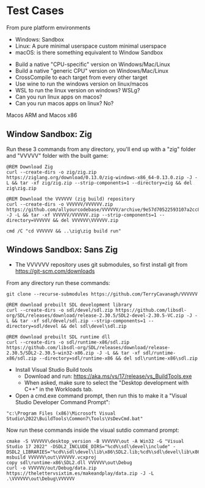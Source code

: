 # Test Cases

From pure platform environments
- Windows: Sandbox
- Linux: A pure minimal userspace
         custom minimal userspace
- macOS: is there something equivalent to Window Sandbox

* Build a native "CPU-specific" version
    on Windows/Mac/Linux
* Build a native "generic CPU" version
    on Windows/Mac/Linux
* CrossCompile to each target from every other target
* Use wine to run the windows version on linux/macos
* WSL to run the linux version on windows?
  WSLg?
* Can you run linux apps on macos?
* Can you run macos apps on linux? No?

Macos ARM and Macos x86



Window Sandbox: Zig
--------------------------------------------------------------------------------
Run these 3 commands from any directory, you'll end up with a "zig" folder and "VVVVV" folder with the built game:
```batch
@REM Download Zig
curl --create-dirs -o zig/zig.zip https://ziglang.org/download/0.13.0/zig-windows-x86_64-0.13.0.zip -J -L && tar -xf zig/zig.zip --strip-components=1 --directory=zig && del zig\zig.zip

@REM Download the VVVVVV (zig build) repository
curl --create-dirs -o VVVVVV/VVVVVV.zip https://github.com/allyourcodebase/VVVVVV/archive/9e57d70522593107a2cc80df646bec4f8b033731.tar.gz -J -L && tar -xf VVVVVV/VVVVVV.zip --strip-components=1 --directory=VVVVVV && del VVVVVV\VVVVVV.zip

cmd /C "cd VVVVVV && ..\zig\zig build run"
```

Windows Sandbox: Sans Zig
--------------------------------------------------------------------------------
* The VVVVVV repository uses git submodules, so first install git from https://git-scm.com/downloads

From any directory run these commands:

```batch
git clone --recurse-submodules https://github.com/TerryCavanagh/VVVVVV

@REM download prebuilt SDL development library
curl --create-dirs -o sdl/devel/sdl.zip https://github.com/libsdl-org/SDL/releases/download/release-2.30.5/SDL2-devel-2.30.5-VC.zip -J -L && tar -xf sdl/devel/sdl.zip --strip-components=1 --directory=sdl/devel && del sdl\devel\sdl.zip

@REM download prebuilt SDL runtime dll
curl --create-dirs -o sdl/runtime-x86/sdl.zip https://github.com/libsdl-org/SDL/releases/download/release-2.30.5/SDL2-2.30.5-win32-x86.zip -J -L && tar -xf sdl/runtime-x86/sdl.zip --directory=sdl/runtime-x86 && del sdl\runtime-x86\sdl.zip
```

* Install Visual Studio Build tools
    - Download and run: https://aka.ms/vs/17/release/vs_BuildTools.exe
    - When asked, make sure to select the "Desktop development with C++" in the Workloads tab.
* Open a cmd.exe command prompt, then run this to make it a "Visual Studio Developer Command Prompt":

```
"c:\Program Files (x86)\Microsoft Visual Studio\2022\BuildTools\Common7\Tools\VsDevCmd.bat"
```

Now run these commands inside the visual sutdio command prompt:
```
cmake -S VVVVVV\desktop_version -B VVVVVV\out -A Win32 -G "Visual Studio 17 2022" -DSDL2_INCLUDE_DIRS="%cd%\sdl\devel\include" -DSDL2_LIBRARIES="%cd%\sdl\devel\lib\x86\SDL2.lib;%cd%\sdl\devel\lib\x86\SDL2main.lib"
msbuild VVVVVV\out\VVVVVV.vcxproj
copy sdl\runtime-x86\SDL2.dll VVVVVV\out\Debug
curl -o VVVVVV/out/Debug/data.zip https://thelettervsixtim.es/makeandplay/data.zip -J -L
.\VVVVVV\out\Debug\VVVVVV
```
